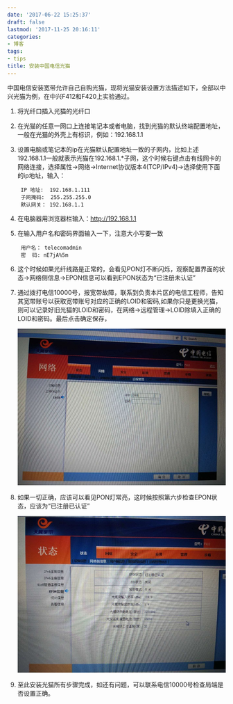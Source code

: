 ```yaml
---
date: '2017-06-22 15:25:37'
draft: false
lastmod: '2017-11-25 20:16:11'
categories:
- 博客
tags:
- tips
title: 安装中国电信光猫
---
```


中国电信安装宽带允许自己自购光猫，现将光猫安装设置方法描述如下，全部以中兴光猫为例，在中兴F412和F420上实验通过。

1. 将光纤口插入光猫的光纤口
2. 在光猫的任意一网口上连接笔记本或者电脑，找到光猫的默认终端配置地址，一般在光猫的外壳上有标识，例如：192.168.1.1
3. 设置电脑或笔记本的ip在光猫默认配置地址一致的子网内，比如上述192.168.1.1一般就表示光猫在192.168.1.*子网，这个时候右键点击有线网卡的网络连接，选择属性->网络->Internet协议版本4(TCP/IPv4)->选择使用下面的ip地址，输入：

		IP 地址:  192.168.1.111
		子网掩码:  255.255.255.0
		默认网关： 192.168.1.1
    
4. 在电脑器用浏览器栏输入：http://192.168.1.1
5. 在输入用户名和密码界面输入一下，注意大小写要一致
		
		用户名： telecomadmin
		密  码: nE7jA%5m
		
6. 这个时候如果光纤线路是正常的，会看见PON灯不断闪烁，观察配置界面的状态->网络侧信息->EPON信息可以看到EPON状态为“已注册未认证”
7. 通过拨打电信10000号，报宽带故障，联系到负责本片区的电信工程师，告知其宽带账号以获取宽带账号对应的正确的LOID和密码,如果你只是更换光猫，则可以记录好旧光猫的LOID和密码，在网络->远程管理->LOID除填入正确的LOID和密码。最后点击确定保存，

	![输入LOID信息](./input-loid.jpg?classes=img-fluid)
	
8. 如果一切正确，应该可以看见PON灯常亮，这时候按照第六步检查EPON状态，应该为“已注册已认证”

    ![EPON状态](./epon.jpg?classes=img-fluid)

9. 至此安装光猫所有步骤完成，如还有问题，可以联系电信10000号检查局端是否设置正确。
